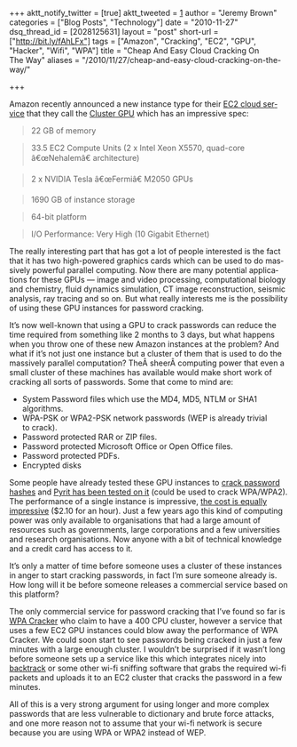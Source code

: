 +++
aktt_notify_twitter = [true]
aktt_tweeted = [1]
author = "Jeremy Brown"
categories = ["Blog Posts", "Technology"]
date = "2010-11-27"
dsq_thread_id = [2028125631]
layout = "post"
short-url = ["http://bit.ly/fAhLFx"]
tags = ["Amazon", "Cracking", "EC2", "GPU", "Hacker", "Wifi", "WPA"]
title = "Cheap And Easy Cloud Cracking On The Way"
aliases = "/2010/11/27/cheap-and-easy-cloud-cracking-on-the-way/"

+++

Ama­zon recently announced a new instance type for their [EC2 cloud ser­vice][1] that they call the [Clus­ter GPU][2] which has an impres­sive spec:

> 22 GB of mem­ory

> 33.5 EC2 Com­pute Units (2 x Intel Xeon X5570, quad-core â€œNehalemâ€ archi­tec­ture)

> 2 x NVIDIA Tesla â€œFer­miâ€ M2050 GPUs

> 1690 GB of instance stor­age

> 64-bit plat­form

> I/O Per­for­mance: Very High (10 Giga­bit Ethernet)

The really inter­est­ing part that has got a lot of peo­ple inter­ested is the fact that it has two high-powered graph­ics cards which can be used to do mas­sively pow­er­ful par­al­lel com­put­ing. Now there are many poten­tial appli­ca­tions for these GPUs — image and video pro­cess­ing, com­pu­ta­tional biol­ogy and chem­istry, fluid dynam­ics sim­u­la­tion, CT image recon­struc­tion, seis­mic analy­sis, ray trac­ing and so on. <span class="pullquote">But what really inter­ests me is the pos­si­bil­ity of using these GPU instances for pass­word cracking.</span>

It’s now well-known that using a GPU to crack pass­words can reduce the time required from some­thing like 2 months to 3 days, but what hap­pens when you throw one of these new Ama­zon instances at the prob­lem? And what if it’s not just one instance but a clus­ter of them that is used to do the mas­sively par­al­lel com­pu­ta­tion? TheÂ sheerÂ com­put­ing power that even a small clus­ter of these machines has avail­able would make short work of crack­ing all sorts of pass­words. Some that come to mind are:

  * Sys­tem Pass­word files which use the MD4, MD5, NTLM or SHA1 algorithms.
  * WPA-PSK or WPA2-PSK net­work pass­words (WEP is already triv­ial to crack).
  * Pass­word pro­tected RAR or ZIP files.
  * Pass­word pro­tected Microsoft Office or Open Office files.
  * Pass­word pro­tected PDFs.
  * Encrypted disks

Some peo­ple have already tested these GPU instances to [crack pass­word hashes][3] and [Pyrit has been tested on it][4] (could be used to crack WPA/WPA2). The per­for­mance of a sin­gle instance is impres­sive, [the cost is equally impres­sive][5] ($2.10 for an hour). Just a few years ago this kind of com­put­ing power was only avail­able to organ­i­sa­tions that had a large amount of resources such as gov­ern­ments, large cor­po­ra­tions and a few uni­ver­si­ties and research organ­i­sa­tions. Now any­one with a bit of tech­ni­cal knowl­edge and a credit card has access to it.

It’s only a mat­ter of time before some­one uses a clus­ter of these instances in anger to start crack­ing pass­words, in fact I’m sure some­one already is. How long will it be before some­one releases a com­mer­cial ser­vice based on this platform?

The only com­mer­cial ser­vice for pass­word crack­ing that I’ve found so far is [WPA Cracker][6] who claim to have a 400 CPU clus­ter, how­ever a ser­vice that uses a few EC2 GPU instances could blow away the per­for­mance of WPA Cracker. We could soon start to see pass­words being cracked in just a few min­utes with a large enough clus­ter. I wouldn’t be sur­prised if it wasn’t long before some­one sets up a ser­vice like this which inte­grates nicely into [back­track][7] or some other wi-fi sniff­ing soft­ware that grabs the required wi-fi pack­ets and uploads it to an EC2 clus­ter that cracks the pass­word in a few minutes.

All of this is a very strong argu­ment for using longer and more com­plex pass­words that are less vul­ner­a­ble to dic­tio­nary and brute force attacks, and one more rea­son not to assume that your wi-fi net­work is secure because you are using WPA or WPA2 instead of WEP.

 [1]: https://aws.amazon.com/ec2/
 [2]: https://aws.amazon.com/ec2/hpc-applications/
 [3]: http://stacksmashing.net/2010/11/15/cracking-in-the-cloud-amazons-new-ec2-gpu-instances/
 [4]: https://groups.google.com/group/pyrit/browse_thread/thread/6fb00f6c41e6ee0c
 [5]: http://aws.amazon.com/ec2/pricing/
 [6]: http://www.wpacracker.com/
 [7]: http://www.backtrack-linux.org/
